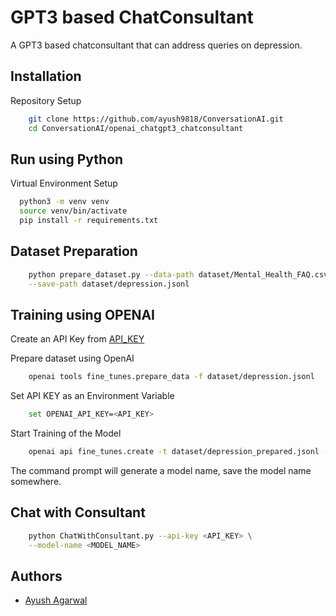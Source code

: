 
# GPT3 based ChatConsultant

A GPT3 based chatconsultant that can address queries on depression.

## Installation

Repository Setup

```bash
    git clone https://github.com/ayush9818/ConversationAI.git
    cd ConversationAI/openai_chatgpt3_chatconsultant
```
    
## Run using Python

Virtual Environment Setup

```bash
  python3 -m venv venv 
  source venv/bin/activate
  pip install -r requirements.txt
```

## Dataset Preparation
```bash
    python prepare_dataset.py --data-path dataset/Mental_Health_FAQ.csv \
    --save-path dataset/depression.jsonl
```

## Training using OPENAI 

Create an API Key from [API_KEY](https://beta.openai.com/account/api-keys)

Prepare dataset using OpenAI
```bash
    openai tools fine_tunes.prepare_data -f dataset/depression.jsonl
```

Set API KEY as an Environment Variable
```bash
    set OPENAI_API_KEY=<API_KEY>
```

Start Training of the Model
```bash
    openai api fine_tunes.create -t dataset/depression_prepared.jsonl -m davinci
```

The command prompt will generate a model name, save the model name somewhere.

## Chat with Consultant
```bash
    python ChatWithConsultant.py --api-key <API_KEY> \
    --model-name <MODEL_NAME>
```


## Authors

- [Ayush Agarwal](https://www.github.com/ayush9818)

